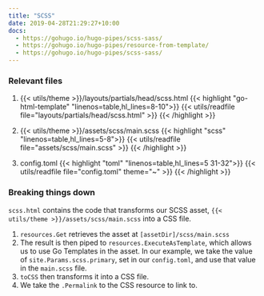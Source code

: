 ```yaml
---
title: "SCSS"
date: 2019-04-28T21:29:27+10:00
docs: 
  - https://gohugo.io/hugo-pipes/scss-sass/
  - https://gohugo.io/hugo-pipes/resource-from-template/
  - https://gohugo.io/hugo-pipes/scss-sass/
---
```



### Relevant files
  
1. {{< utils/theme >}}/layouts/partials/head/scss.html
{{< highlight "go-html-template" "linenos=table,hl_lines=8-10">}}
{{< utils/readfile file="layouts/partials/head/scss.html" >}}
{{< /highlight >}}

1. {{< utils/theme >}}/assets/scss/main.scss
{{< highlight "scss" "linenos=table,hl_lines=5-8">}}
{{< utils/readfile file="assets/scss/main.scss" >}}
{{< /highlight >}}

1. config.toml
{{< highlight "toml" "linenos=table,hl_lines=5 31-32">}}
{{< utils/readfile file="config.toml" theme="~" >}}
{{< /highlight >}}

### Breaking things down

`scss.html` contains the code that transforms our SCSS asset, `{{< utils/theme >}}/assets/scss/main.scss` into a CSS file.

1. `resources.Get` retrieves the asset at `[assetDir]/scss/main.scss`
1. The result is then piped to `resources.ExecuteAsTemplate`, which allows us to use Go Templates in the asset. In our example, we take the value of `site.Params.scss.primary`, set in our `config.toml`, and use that value in the `main.scss` file.
1. `toCSS` then transforms it into a CSS file.
1. We take the `.Permalink` to the CSS resource to link to.